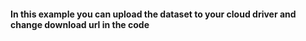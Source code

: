 #### In this example you can upload the dataset to your cloud driver and change download url in the code
